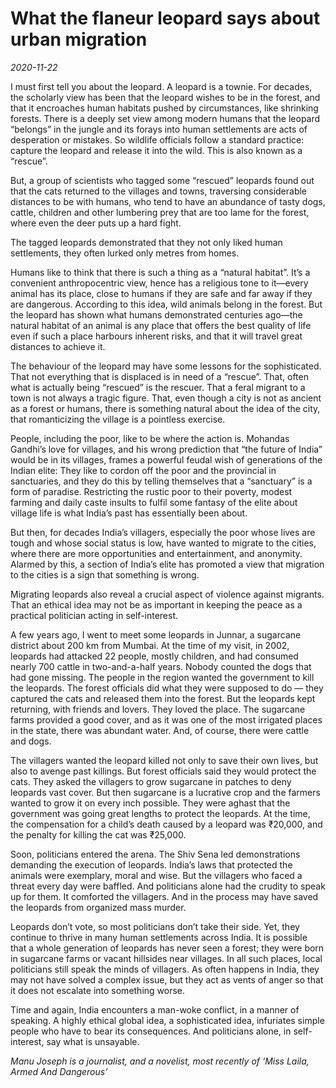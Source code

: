 # What the flaneur leopard says about urban migration

*2020-11-22*

I must first tell you about the leopard. A leopard is a townie. For
decades, the scholarly view has been that the leopard wishes to be in
the forest, and that it encroaches human habitats pushed by
circumstances, like shrinking forests. There is a deeply set view among
modern humans that the leopard “belongs” in the jungle and its forays
into human settlements are acts of desperation or mistakes. So wildlife
officials follow a standard practice: capture the leopard and release it
into the wild. This is also known as a “rescue”.

But, a group of scientists who tagged some “rescued” leopards found out
that the cats returned to the villages and towns, traversing
considerable distances to be with humans, who tend to have an abundance
of tasty dogs, cattle, children and other lumbering prey that are too
lame for the forest, where even the deer puts up a hard fight.

The tagged leopards demonstrated that they not only liked human
settlements, they often lurked only metres from homes.

Humans like to think that there is such a thing as a “natural habitat”.
It’s a convenient anthropocentric view, hence has a religious tone to
it—every animal has its place, close to humans if they are safe and far
away if they are dangerous. According to this idea, wild animals belong
in the forest. But the leopard has shown what humans demonstrated
centuries ago—the natural habitat of an animal is any place that offers
the best quality of life even if such a place harbours inherent risks,
and that it will travel great distances to achieve it.

The behaviour of the leopard may have some lessons for the
sophisticated. That not everything that is displaced is in need of a
“rescue”. That, often what is actually being “rescued” is the rescuer.
That a feral migrant to a town is not always a tragic figure. That, even
though a city is not as ancient as a forest or humans, there is
something natural about the idea of the city, that romanticizing the
village is a pointless exercise.

People, including the poor, like to be where the action is. Mohandas
Gandhi’s love for villages, and his wrong prediction that “the future of
India” would be in its villages, frames a powerful feudal wish of
generations of the Indian elite: They like to cordon off the poor and
the provincial in sanctuaries, and they do this by telling themselves
that a “sanctuary” is a form of paradise. Restricting the rustic poor to
their poverty, modest farming and daily caste insults to fulfil some
fantasy of the elite about village life is what India’s past has
essentially been about.

But then, for decades India’s villagers, especially the poor whose lives
are tough and whose social status is low, have wanted to migrate to the
cities, where there are more opportunities and entertainment, and
anonymity. Alarmed by this, a section of India’s elite has promoted a
view that migration to the cities is a sign that something is wrong.

Migrating leopards also reveal a crucial aspect of violence against
migrants. That an ethical idea may not be as important in keeping the
peace as a practical politician acting in self-interest.

A few years ago, I went to meet some leopards in Junnar, a sugarcane
district about 200 km from Mumbai. At the time of my visit, in 2002,
leopards had attacked 22 people, mostly children, and had consumed
nearly 700 cattle in two-and-a-half years. Nobody counted the dogs that
had gone missing. The people in the region wanted the government to kill
the leopards. The forest officials did what they were supposed to do —
they captured the cats and released them into the forest. But the
leopards kept returning, with friends and lovers. They loved the place.
The sugarcane farms provided a good cover, and as it was one of the most
irrigated places in the state, there was abundant water. And, of course,
there were cattle and dogs.

The villagers wanted the leopard killed not only to save their own
lives, but also to avenge past killings. But forest officials said they
would protect the cats. They asked the villagers to grow sugarcane in
patches to deny leopards vast cover. But then sugarcane is a lucrative
crop and the farmers wanted to grow it on every inch possible. They were
aghast that the government was going great lengths to protect the
leopards. At the time, the compensation for a child’s death caused by a
leopard was <span class="webrupee">₹</span>20,000, and the penalty for
killing the cat was <span class="webrupee">₹</span>25,000.

Soon, politicians entered the arena. The Shiv Sena led demonstrations
demanding the execution of leopards. India’s laws that protected the
animals were exemplary, moral and wise. But the villagers who faced a
threat every day were baffled. And politicians alone had the crudity to
speak up for them. It comforted the villagers. And in the process may
have saved the leopards from organized mass murder.

Leopards don’t vote, so most politicians don’t take their side. Yet,
they continue to thrive in many human settlements across India. It is
possible that a whole generation of leopards has never seen a forest;
they were born in sugarcane farms or vacant hillsides near villages. In
all such places, local politicians still speak the minds of villagers.
As often happens in India, they may not have solved a complex issue, but
they act as vents of anger so that it does not escalate into something
worse.

Time and again, India encounters a man-woke conflict, in a manner of
speaking. A highly ethical global idea, a sophisticated idea, infuriates
simple people who have to bear its consequences. And politicians alone,
in self-interest, say what is unsayable.

*Manu Joseph is a journalist, and a novelist, most recently of ‘Miss
Laila, Armed And Dangerous’*
